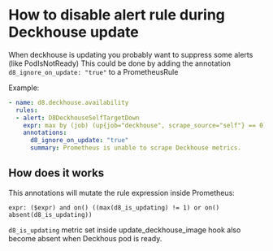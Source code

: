 # How to disable alert rule during Deckhouse update

When deckhouse is updating you probably want to suppress some alerts (like PodIsNotReady)
This could be done by adding the annotation `d8_ignore_on_update: "true"` to a PrometheusRule

Example:

```yaml
- name: d8.deckhouse.availability
  rules:
  - alert: D8DeckhouseSelfTargetDown
    expr: max by (job) (up{job="deckhouse", scrape_source="self"} == 0)
    annotations:
      d8_ignore_on_update: "true"
      summary: Prometheus is unable to scrape Deckhouse metrics.
```

## How does it works

This annotations will mutate the rule expression inside Prometheus:

```text
expr: ($expr) and on() ((max(d8_is_updating) != 1) or on() absent(d8_is_updating))
```

`d8_is_updating` metric set inside update_deckhouse_image hook also become absent when Deckhous pod is ready.
